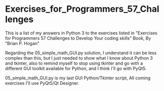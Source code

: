 # Exercises_for_Programmers_57_Challenges
This is a list of my answers in Python 3 to the exercises listed in "Exercises for Programmers 57 Challenges to Develop Your coding skills" Book, By "Brian P. Hogan"

Regarding the 05_simple_math_GUI.py solution, I understand it can be less complex than this, but I just needed to show what I know about Python 3 and tkinter, also to remind myself to stop using tkinter and go with a different GUI toolkit available for Python, and I think I'll go with PyQt5.

05_simple_math_GUI.py is my last GUI Python/Tkinter script, All coming exercises I'll use PyQt5/Qt Designer.
